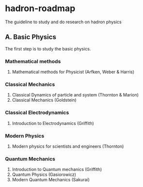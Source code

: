 # hadron-roadmap
The guideline to study and do research on hadron physics

## A. Basic Physics
The first step is to study the basic physics.

### Mathematical methods
1. Mathematical methods for Physicist (Arfken, Weber & Harris)
### Classical Mechanics
1. Classical Dynamics of particle and system (Thornton & Marion)
2. Classical Mechanics (Goldstein)

### Classical Electrodynamics
1. Introduction to Electrodynamics (Griffith)

### Modern Physics
1. Modern physics for scientists and engineers (Thornton)

### Quantum Mechanics
1. Introduction to Quantum mechanics (Griffith)
2. Quantum Physics (Gasiorowicz)
3. Modern Quantum Mechanics (Sakurai)

